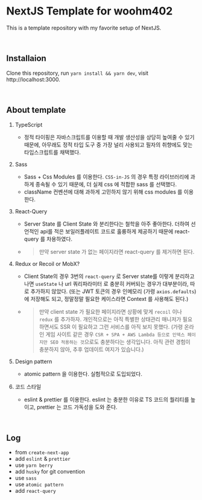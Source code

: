 # NextJS Template for woohm402

This is a template repository with my favorite setup of NextJS.

<br />

## Installaion

Clone this repository, run `yarn install && yarn dev`, visit http://localhost:3000.

<br />

## About template

1. TypeScript

   - 정적 타이핑은 자바스크립트를 이용할 때 개발 생산성을 상당히 높여줄 수 있기 때문에, 아무래도 정적 타입 도구 중 가장 널리 사용되고 필자의 취향에도 맞는 타입스크립트를 채택했다.

2. Sass

   - Sass + Css Modules 를 이용한다. `CSS-in-JS` 의 경우 특정 라이브러리에 과하게 종속될 수 있기 때문에, 더 실제 css 에 적합한 sass 를 선택했다.
   - className 컨벤션에 대해 과하게 고민하지 않기 위해 css modules 를 이용한다.

3. React-Query

   - Server State 를 Client State 와 분리한다는 철학을 아주 좋아한다. 더하여 선언적인 api를 적은 보일러플레이트 코드로 훌륭하게 제공하기 때문에 react-query 를 차용하였다.

   - > 만약 server state 가 없는 페이지라면 react-query 를 제거하면 된다.

4. Redux or Recoil or MobX?

   - Client State의 경우 3번의 `react-query` 로 Server state를 이렇게 분리하고 나면 `useState` 나 url 쿼리파라미터 로 충분히 커버되는 경우가 대부분이라, 따로 추가하지 않았다. (또는 JWT 토큰의 경우 인메모리 (가령 `axios.defaults`)에 저장해도 되고, 정말정말 필요한 케이스라면 Context 를 사용해도 된다.)

   - > 만약 client state 가 필요한 페이지라면 상황에 맞게 `recoil` 이나 `redux` 를 추가하자. 개인적으로는 아직 특별한 상태관리 매니저가 필요하면서도 SSR 이 필요하고 그런 서비스를 아직 보지 못했다. (가령 온라인 게임 사이트 같은 경우 `CSR + SPA + AWS Lambda 등으로 인덱스 페이지만 SEO 적용하는 것`으로도 충분하다는 생각입니다. 아직 관련 경험이 충분하지 않아, 추후 업데이트 여지가 있습니다.)

5. Design pattern

   - atomic pattern 을 이용한다. 실험적으로 도입되었다.

6. 코드 스타일

   - eslint & prettier 를 이용한다. eslint 는 충분한 이유로 TS 코드의 퀄리티를 높이고, prettier 는 코드 가독성을 도와 준다.

<br />

## Log

- from `create-next-app`
- add `eslint` & `prettier`
- use `yarn berry`
- add `husky` for git convention
- use `sass`
- use `atomic pattern`
- add `react-query`
